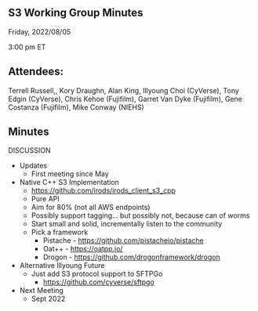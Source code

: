 ## S3 Working Group Minutes

Friday, 2022/08/05

3:00 pm ET

## Attendees:

Terrell Russell,, Kory Draughn, Alan King, Illyoung Choi (CyVerse), Tony Edgin (CyVerse), Chris Kehoe (Fujifilm), Garret Van Dyke (Fujifilm), Gene Costanza (Fujifilm), Mike Conway (NIEHS)

## Minutes

DISCUSSION

 - Updates
   - First meeting since May
 - Native C++ S3 Implementation
   - https://github.com/irods/irods_client_s3_cpp
   - Pure API
   - Aim for 80% (not all AWS endpoints)
   - Possibly support tagging… but possibly not, because can of worms
   - Start small and solid, incrementally listen to the community
   - Pick a framework
     - Pistache - https://github.com/pistacheio/pistache
     - Oat++ - https://oatpp.io/
     - Drogon - https://github.com/drogonframework/drogon 
 - Alternative Illyoung Future
   - Just add S3 protocol support to SFTPGo
     - https://github.com/cyverse/sftpgo 
 - Next Meeting
   - Sept 2022

